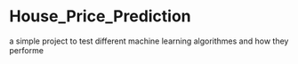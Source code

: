 # House_Price_Prediction
a simple project to test different machine learning algorithmes and how they performe
